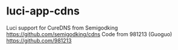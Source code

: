# luci-app-cdns
Luci support for CureDNS from Semigodking https://github.com/semigodking/cdns
Code from 981213 (Guoguo)  https://github.com/981213
